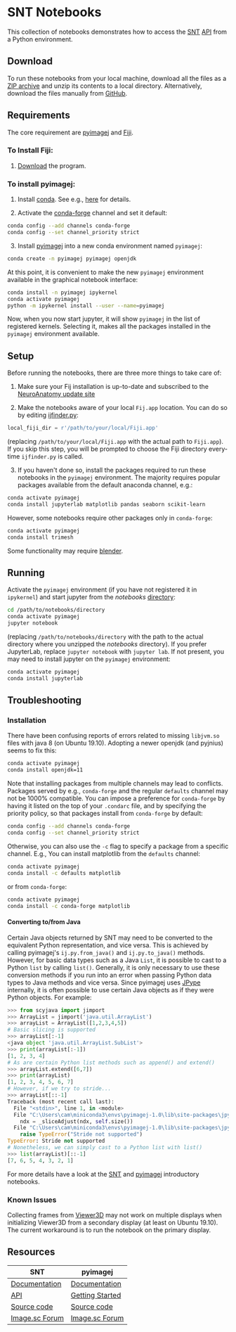 # SNT Notebooks

This collection of notebooks demonstrates how to access the [SNT][] [API][] from a
Python environment.


## Download
To run these notebooks from your local machine, download all the files as a
[ZIP archive](https://kinolien.github.io/gitzip/?download=https://github.com/morphonets/SNT/tree/master/notebooks)
and unzip its contents to a local directory. Alternatively, download the files
manually from [GitHub](https://github.com/morphonets/SNT/tree/master/notebooks).


## Requirements
The core requirement are [pyimagej] and [Fiji](https://imagej.net/Fiji).

### To Install Fiji:

1. [Download](https://imagej.net/Fiji/Downloads) the program.

### To install pyimagej:

1. Install [conda](https://www.anaconda.com/distribution/). See e.g., [here][pyimagej]
   for details.

2. Activate the [conda-forge](https://conda-forge.org/) channel and set it default:

  ```bash
  conda config --add channels conda-forge
  conda config --set channel_priority strict
  ```

3. Install [pyimagej] into a new conda environment named `pyimagej`:

  ```bash
  conda create -n pyimagej pyimagej openjdk
  ```

  At this point, it is convenient to make the new `pyimagej` environment available
  in the graphical notebook interface:

  ```bash
  conda install -n pyimagej ipykernel
  conda activate pyimagej
  python -m ipykernel install --user --name=pyimagej
  ```

  Now, when you now start jupyter, it will show `pyimagej` in the list of
  registered kernels. Selecting it, makes all the packages installed in the
  `pyimagej` environment available.


## Setup
Before running the notebooks, there are three more things to take care of:

1. Make sure your Fij installation is up-to-date and subscribed to the
   [NeuroAnatomy update site](https://imagej.net/SNT#install)

2. Make the notebooks aware of your local `Fij.app` location. You can do so by
   editing [ijfinder.py](./ijfinder.py):

  ```python
  local_fiji_dir = r'/path/to/your/local/Fiji.app'
  ```
  (replacing `/path/to/your/local/Fiji.app` with the actual path to `Fiji.app`).
  If you skip this step, you will be prompted to choose the Fiji directory
  every-time `ijfinder.py` is called.

3. If you haven't done so, install the packages required to run these notebooks
   in the `pyimagej` environment. The majority requires popular packages
   available from the default anaconda channel, e.g.:

  ```bash
  conda activate pyimagej
  conda install jupyterlab matplotlib pandas seaborn scikit-learn
  ```

  However, some notebooks require other packages only in `conda-forge`:

  ```bash
  conda activate pyimagej
  conda install trimesh
  ```
  Some functionality may require [blender](https://www.blender.org/download/).


## Running
Activate the `pyimagej` environment (if you have not registered it in `ipykernel`)
and start jupyter from the _notebooks_ [directory](./):

```bash
cd /path/to/notebooks/directory
conda activate pyimagej
jupyter notebook
```

(replacing `/path/to/notebooks/directory` with the path to the actual directory
where you unzipped the _notebooks_ directory). If you prefer JupyterLab, replace
`jupyter notebook` with `jupyter lab`. If not present, you may need to install
jupyter on the `pyimagej` environment:

```bash
conda activate pyimagej
conda install jupyterlab
```


## Troubleshooting

### Installation
There have been confusing reports of errors related to missing `libjvm.so` files
with java 8 (on Ubuntu 19.10). Adopting a newer openjdk (and pyjnius) seems to
fix this:

```bash
conda activate pyimagej
conda install openjdk=11
```

Note that installing packages from multiple channels may lead to conflicts.
Packages served by e.g., `conda-forge` and the regular `defaults` channel may
not be 1000% compatible. You can impose a preference for `conda-forge` by having
it listed on the top of your `.condarc` file, and by specifying the priority
policy, so that packages install from `conda-forge` by default:

```bash
conda config --add channels conda-forge
conda config --set channel_priority strict
```

Otherwise, you can also use the `-c` flag to specify a package from a specific
channel. E.g., You can install matplotlib from the `defaults` channel:

```bash
conda activate pyimagej
conda install -c defaults matplotlib
```
or from `conda-forge`:

```bash
conda activate pyimagej
conda install -c conda-forge matplotlib
```

#### Converting to/from Java
Certain Java objects returned by SNT may need to be converted to the equivalent Python
representation, and vice versa. This is achieved by calling pyimagej's `ij.py.from_java()` 
and `ij.py.to_java()` methods. However, for basic data types such as a Java `List`, it is possible to
cast to a Python `list` by calling `list()`. Generally, it is only necessary to use these conversion methods if you run
into an error when passing Python data types to Java methods and vice versa. Since pyimagej uses [JPype](https://github.com/jpype-project/jpype) internally, it is often possible to use certain Java objects as if
they were Python objects. For example:

```python
>>> from scyjava import jimport
>>> ArrayList = jimport('java.util.ArrayList')
>>> arrayList = ArrayList([1,2,3,4,5])
# Basic slicing is supported
>>> arrayList[:-1]
<java object 'java.util.ArrayList.SubList'>
>>> print(arrayList[:-1])
[1, 2, 3, 4]
# As are certain Python list methods such as append() and extend()
>>> arrayList.extend([6,7])
>>> print(arrayList)
[1, 2, 3, 4, 5, 6, 7]
# However, if we try to stride...
>>> arrayList[::-1]
Traceback (most recent call last):
  File "<stdin>", line 1, in <module>
  File "C:\Users\cam\miniconda3\envs\pyimagej-1.0\lib\site-packages\jpype\_jcollection.py", line 91, in __getitem__
    ndx = _sliceAdjust(ndx, self.size())
  File "C:\Users\cam\miniconda3\envs\pyimagej-1.0\lib\site-packages\jpype\_jcollection.py", line 65, in _sliceAdjust
    raise TypeError("Stride not supported")
TypeError: Stride not supported
# Nonetheless, we can simply cast to a Python list with list()
>>> list(arrayList)[::-1]
[7, 6, 5, 4, 3, 2, 1]
```

For more details have a look at the [SNT](./1_overview.ipynb) and
[pyimagej][pyimagej_intro] introductory notebooks.


### Known Issues

Collecting frames from [Viewer3D](https://morphonets.github.io/SNT/index.html?sc/fiji/snt/viewer/Viewer3D.html)
may not work on multiple displays when initializing Viewer3D from a secondary
display (at least on Ubuntu 19.10). The current workaround is to run the notebook
on the primary display.


## Resources


| SNT                                               | pyimagej                                               |
|---------------------------------------------------|--------------------------------------------------------|
| [Documentation][snt]                              | [Documentation][pyimagej]                              |
| [API]                                             | [Getting Started][pyimagej_intro]                      |
| [Source code](https://github.com/morphonets/SNT)  | [Source code](https://github.com/imagej/pyimagej)      |
| [Image.sc Forum](https://forum.image.sc/tag/snt/) | [Image.sc Forum](https://forum.image.sc/tag/pyimagej/) |


[snt]: https://imagej.net/SNT
[api]: https://morphonets.github.io/SNT
[pyimagej]: https://github.com/imagej/pyimagej
[pyimagej_intro]: https://nbviewer.jupyter.org/github/imagej/tutorials/blob/master/notebooks/1-Using-ImageJ/6-ImageJ-with-Python-Kernel.ipynb
